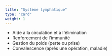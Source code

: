 ```yaml
---
title: "Système lymphatique"
type: "card"
weight: 1
---
```


* Aide à la circulation et à l'élimination
* Renforcement de l'immunité
* Gestion du poids (perte ou prise)
* Convalescence (après une opération, maladie)
